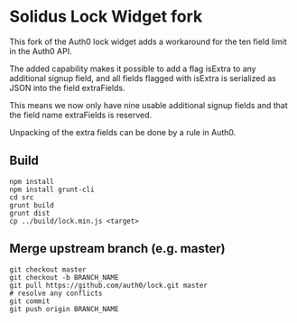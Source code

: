 # Solidus Lock Widget fork

This fork of the Auth0 lock widget adds a workaround for the ten field limit in the Auth0 API.

The added capability makes it possible to add a flag isExtra to any additional signup field,
and all fields flagged with isExtra is serialized as JSON into the field extraFields.

This means we now only have nine usable additional signup fields and that the field name
extraFields is reserved.

Unpacking of the extra fields can be done by a rule in Auth0.

## Build
```
npm install
npm install grunt-cli
cd src
grunt build
grunt dist
cp ../build/lock.min.js <target> 
```

## Merge upstream branch (e.g. master) 
```
git checkout master
git checkout -b BRANCH_NAME
git pull https://github.com/auth0/lock.git master
# resolve any conflicts
git commit 
git push origin BRANCH_NAME
```
